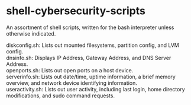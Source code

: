 # shell-cybersecurity-scripts

An assortment of shell scripts, written for the bash interpreter unless otherwise indicated.

diskconfig.sh: Lists out mounted filesystems, partition config, and LVM config.  
dnsinfo.sh: Displays IP Address, Gateway Address, and DNS Server Address.  
openports.sh: Lists out open ports on a host device.  
serverinfo.sh: Lists out date/time, uptime information, a brief memory overview, and network device identifying information.  
useractivity.sh: Lists out user activity, including last login, home directory modifications, and sudo command requests.
